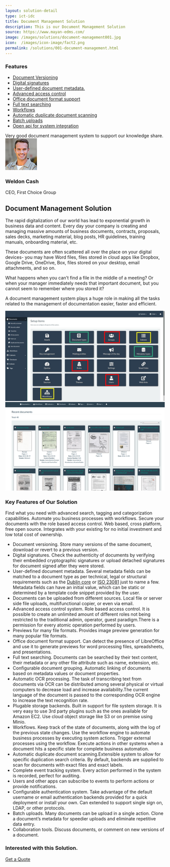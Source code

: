 ```yaml
---
layout: solution-detail
type: ict-idc
title: Document Management Solution
description: This is our Document Management Solution
source: https://www.mayan-edms.com/
image: /images/solutions/document-management001.jpg
icon:  /images/icon-image/fact2.png
permalink: /solutions/001-document-management.html
---
```

<section id="main-container" class="main-container">
	<div class="container">
		<div class="row">
			<div class="col-xl-3 col-lg-4">
				<div class="sidebar sidebar-left">
					<div class="widget">
						<h3 class="widget-title">Features</h3>
						<ul class="nav service-menu">
							<li>
								<a href="/solutions/001-document-management.html#features">Document Versioning</a>
							</li>
							<li>
								<a href="/solutions/001-document-management.html#features">Digital signatures</a>
							</li>
							<li>
								<a href="/solutions/001-document-management.html#features">User-defined document metadata.</a>
							</li>
							<li>
								<a href="/solutions/001-document-management.html#features">Advanced access control</a>
							</li>
							<li>
								<a href="/solutions/001-document-management.html#features">Office document format support</a>
							</li>
							<li>
								<a href="/solutions/001-document-management.html#features">Full text searching</a>
							</li>
							<li>
								<a href="/solutions/001-document-management.html#features">Workflows</a>
							</li>
							<li>
								<a href="/solutions/001-document-management.html#features">Automatic duplicate document scanning</a>
							</li>
							<li>
								<a href="/solutions/001-document-management.html#features">Batch uploads</a>
							</li>
							<li>
								<a href="/solutions/001-document-management.html#features">Open api for system integration</a>
							</li>
						</ul>
					</div>
					<!-- Widget end -->
					<div class="widget">
						<div class="quote-item quote-border">
							<div class="quote-text-border">
                Very good document management system to support our knowledge share.
              </div>
							<div class="quote-item-footer">
								<img loading="lazy" class="testimonial-thumb" src="/images/clients/testimonial1.png" alt="testimonial">
									<div class="quote-item-info">
										<h3 class="quote-author">Weldon Cash</h3>
										<span class="quote-subtext">CEO, First Choice Group</span>
									</div>
								</div>
							</div>
							<!-- Quote item end -->
						</div>
						<!-- Widget end -->
					</div>
					<!-- Sidebar end -->
				</div>
				<!-- Sidebar Col end -->
				<div class="col-xl-8 col-lg-8">
					<div class="content-inner-page">
						<h2 class="column-title mrt-0">Document Management Solution</h2>
						<div class="row">
							<div class="col-md-12">
								<p>The rapid digitalization of our world has lead to exponential growth in business data and content. Every day your company is creating and managing massive amounts of business documents, contracts, proposals, sales decks, marketing material, blog posts, HR guidelines, training manuals, onboarding material, etc.</p>
								<p>These documents are often scattered all over the place on your digital devices- you may have Word files, files stored in cloud apps like Dropbox, Google Drive, OneDrive, Box, files stored on your desktop, email attachments, and so on.</p>
								<p>What happens when you can’t find a file in the middle of a meeting? Or when your manager immediately needs that important document, but you cannot seem to remember where you stored it?</p>
								<p>A document management system plays a huge role in making all the tasks related to the management of documentation easier, faster and efficient.</p>
							</div>
							<!-- col end -->
						</div>
						<!-- 1st row end-->
						<div class="gap-40"/>
						<div id="page-slider" class="page-slider">
							<div class="item">
								<img loading="lazy" class="img-fluid" src="/images/solutions/document-management001.jpg" alt="solution-slider-image"/>
							</div>
							<div class="item">
								<img loading="lazy" class="img-fluid" src="/images/solutions/document-management002.png" alt="solution-slider-image"/>
							</div>
						</div>
						<!-- Page slider end -->
						<div class="gap-40"/>
						<div class="row">
							<div class="col-md-12">
								<h3 class="column-title-small" id="features">Key Features of Our Solution</h3>
								<p>Find what you need with advanced search, tagging and categorization capabilities. Automate you business processes with workflows. Secure your documents with the role based access control. Web based, cross platform, free open source. Integrates with your existing for no initial investment and low total cost of ownership.</p>
								<ul class="list-arrow">
									<li>Document versioning. Store many versions of the same document, download or revert to a
previous version.</li>
									<li>Digital signatures. Check the authenticity of documents by verifying their embedded
cryptographic signatures or upload detached signatures for document
signed after they were stored.

</li>
									<li>User-defined document metadata. Several metadata fields can be matched to a document type as per technical,
legal or structural requirements such as the <a class="reference external" href="http://dublincore.org/metadata-basics/">Dublin core</a> or <a class="reference external" href="https://www.iso.org/standard/73172.html">ISO 23081</a>
just to name a few. Metadata fields can have an initial value, which can be static or determined
by a template code snippet provided by the user.</li>
									<li>Documents can be uploaded from different sources. Local file or server side file uploads, multifunctional copier, or even via
email.
</li>
									<li>Advanced access control system. Role based access control. It is possible to create an unlimited amount
of different roles not being restricted to the traditional admin,
operator, guest paradigm.There is a permission for every atomic operation performed by users.
</li>
									<li>Previews for many file formats. Provides image preview generation for many popular file
formats.
</li>
									<li> Office document format support. Can detect the presence of LibreOffice and use it to generate
previews for word processing files, spreadsheets, and presentations.
</li>
									<li>Full text searching. Documents can be searched by their text content, their metadata or any other
file attribute such as name, extension, etc.
</li>
									<li>Configurable document grouping. Automatic linking of documents based on metadata values or document
properties.
</li>
									<li>Automatic OCR processing. The task of transcribing text from documents via OCR can be distributed
among several physical or virtual computers to decrease load and increase
availability.The current language of the document is passed to the corresponding OCR
engine to increase the text recognition rate.
</li>
									<li>Plugable storage backends. Built in support for file system storage. It is very easy to use 3rd party plugins such as the ones available for
Amazon EC2. Use cloud object storage like S3 or on premise using Minio.
</li>
									<li>Workflows. Keep track of the state of documents, along with the log of the previous
state changes. Use the workflow engine to automate business processes by executing
system actions. Trigger external processes using the workflow. Execute actions in other
systems when a document hits a specific state for complete business
automation.
</li>
									<li>Automatic duplicate document scanning.Extensible system to allow for specific duplication search criteria. By
default, backends are supplied to scan for documents with exact files and
exact labels.
</li>
									<li>Complete event tracking system. Every action performed in the system is recorded, perfect for auditing.</li>
									<li>Users and other apps can subscribe to events to perform actions or
provide notifications.
</li>
									<li>Configurable authentication system. Take advantage of the default username or email authentication backends
provided for a quick deployment or install your own. Can extended to support single sign on, LDAP, or other protocols.
</li>
									<li>Batch uploads. Many documents can be upload in a single action. Clone a document’s metadata for speedier uploads and eliminate repetitive
data entry.
</li>
									<li>Collaboration tools. Discuss documents, or comment on new versions of a document.
</li>
								</ul>
							</div>
						</div>
						<!--2nd row end -->
						<div class="gap-40"/>
						<div class="call-to-action classic">
							<div class="row align-items-center">
								<div class="col-md-8 text-center text-md-left">
									<div class="call-to-action-text">
										<h3 class="action-title">Interested with this Solution.</h3>
									</div>
								</div>
								<!-- Col end -->
								<div class="col-md-4 text-center text-md-right mt-3 mt-md-0">
									<div class="call-to-action-btn">
										<a class="btn btn-primary" href="/contact-us.html">Get a Quote</a>
									</div>
								</div>
								<!-- col end -->
							</div>
							<!-- row end -->
						</div>
						<!-- Action end -->
					</div>
					<!-- Content inner end -->
				</div>
				<!-- Content Col end -->
			</div>
			<!-- Main row end -->
		</div>
		<!-- Conatiner end -->
	</section>